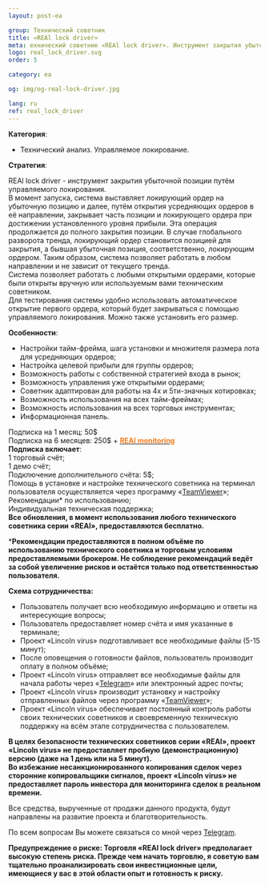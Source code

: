 ```yaml
---
layout: post-ea

group: Технический советник
title: «REAl lock driver»
meta: ехнический советник «REAl lock driver». Инструмент закрытия убыточной позиции путём управляемого локирования. Все средства, вырученные от продажи данного продукта, будут направлены на развитие проекта и благотворительность.
logo: real_lock_driver.svg
order: 5

category: ea

og: img/og-real-lock-driver.jpg

lang: ru
ref: real_lock_driver
---
```


**Категория**:
  - Технический анализ. Управляемое локирование.

**Стратегия**:  

REAl lock driver - инструмент закрытия убыточной позиции путём управляемого локирования.  
В момент запуска, система выставляет локирующий ордер на убыточную позицию и далее, путём открытия усредняющих ордеров в её направлении, закрывает часть позиции и локирующего ордера при достижении установленного уровня прибыли. Эта операция продолжается до полного закрытия позиции. В случае глобального разворота тренда, локирующий ордер становится позицией для закрытия, а бывшая убыточная позиция, соответственно, локирующим ордером. Таким образом, система позволяет работать в любом направлении и не зависит от текущего тренда.  
Система позволяет работать с любыми открытыми ордерами, которые были открыты вручную или используемым вами техническим советником.  
Для тестирования системы удобно использовать автоматическое открытие первого ордера, который будет закрываться с помощью управляемого локирования. Можно также установить его размер.

**Особенности**:
  - Настройки тайм-фрейма, шага установки и множителя размера лота для усредняющих ордеров;
  - Настройка целевой прибыли для группы ордеров;
  - Возможность работы с собственной стратегией входа в рынок;
  - Возможность управления уже открытыми ордерами;
  - Советник адаптирован для работы на 4х и 5ти-значных котировках;
  - Возможность использования на всех тайм-фреймах;
  - Возможность использования на всех торговых инструментах;
  - Информационная панель.

  Подписка на 1 месяц: 50$  
  Подписка на 6 месяцев: 250$ + **<a href="https://lincolnvirus.com/ru/ea/real_monitoring.html" target="_blank"><span style="color:#f07e20">REAl monitoring</span></a>**  
  **Подписка включает**:  
  1 торговый счёт;  
  1 демо счёт;  
  Подключение дополнительного счёта: 5$;  
  Помощь в установке и настройке технического советника на терминал пользователя осуществляется через программу «<a href="https://www.teamviewer.com/ru/" target="_blank">TeamViewer</a>»;  
  Рекомендации* по использованию;  
  Индивидуальная техническая поддержка;  
  **Все обновления, в момент использования любого технического советника серии «REAl», предоставляются бесплатно.**

***Рекомендации предоставляются в полном объёме по использованию технического советника и торговым условиям предоставляемыми брокером. Не соблюдение рекомендаций ведёт за собой увеличение рисков и остаётся только под ответственностью пользователя.**
  
  **Схема сотрудничества:**  

- Пользователь получает всю необходимую информацию и ответы на интересующие вопросы;  
- Пользователь предоставляет номер счёта и имя указанные в терминале;  
- Проект «Lincoln virus» подготавливает все необходимые файлы (5-15 минут);  
- После оповещения о готовности файлов, пользователь производит оплату в полном объёме;  
- Проект «Lincoln virus» отправляет все необходимые файлы для начала работы через «<a href="https://t.me/chutkoy" target="_blank">Telegram</a>» или электронный адрес почты;  
- Проект «Lincoln virus» производит установку и настройку отправленных файлов через программу «<a href="https://www.teamviewer.com/ru/" target="_blank">TeamViewer</a>»;  
- Проект «Lincoln virus» обеспечивает постоянный контроль работы своих технических советников и своевременную техническую поддержку на всём этапе сотрудничества с пользователем.

**В целях безопасности технических советников серии «REAl», проект «Lincoln virus» не предоставляет пробную (демонстрационную) версию (даже на 1 день или на 5 минут).**  
**Во избежание несанкционированного копирования сделок через сторонние копировальщики сигналов, проект «Lincoln virus» не предоставляет пароль инвестора для мониторинга сделок в реальном времени.**

Все средства, вырученные от продажи данного продукта, будут направлены на развитие проекта и благотворительность.

По всем вопросам Вы можете связаться со мной через <a href="https://t.me/chutkoy" target="_blank">Telegram</a>.

**Предупреждение о риске: Торговля «REAl lock driver» предполагает высокую степень риска. Прежде чем начать торговлю, я советую вам тщательно проанализировать свои инвестиционные цели, имеющиеся у вас в этой области опыт и готовность к риску.**
